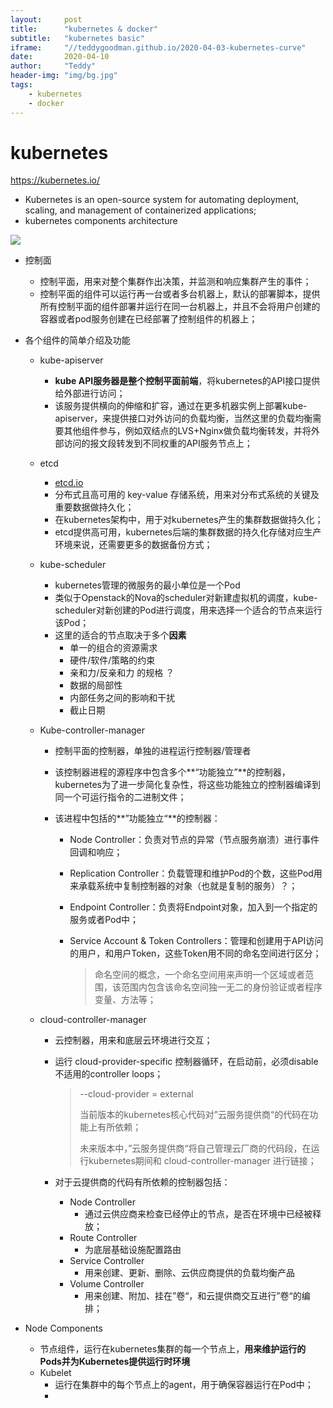 ```yaml
---
layout:     post
title:      "kubernetes & docker"
subtitle:   "kubernetes basic"
iframe:     "//teddygoodman.github.io/2020-04-03-kubernetes-curve"
date:       2020-04-10
author:     "Teddy"
header-img: "img/bg.jpg"
tags:
    - kubernetes
    - docker
---
```



# kubernetes

https://kubernetes.io/

* Kubernetes is  an open-source system for automating deployment, scaling, and management of containerized applications;
* kubernetes components architecture

![](/Users/teddyna/Develop/dev/teddygoodman.github.io/img/components-of-kubernetes.png)

* 控制面

  * 控制平面，用来对整个集群作出决策，并监测和响应集群产生的事件；
  * 控制平面的组件可以运行再一台或者多台机器上，默认的部署脚本，提供所有控制平面的组件部署并运行在同一台机器上，并且不会将用户创建的容器或者pod服务创建在已经部署了控制组件的机器上；

* 各个组件的简单介绍及功能

  * kube-apiserver

    * **kube API服务器是整个控制平面前端**，将kubernetes的API接口提供给外部进行访问；
    * 该服务提供横向的伸缩和扩容，通过在更多机器实例上部署kube-apiserver，来提供接口对外访问的负载均衡，当然这里的负载均衡需要其他组件参与，例如双结点的LVS+Nginx做负载均衡转发，并将外部访问的报文段转发到不同权重的API服务节点上；

  * etcd

    * [etcd.io](https://etcd.io/)
    * 分布式且高可用的 key-value 存储系统，用来对分布式系统的关键及重要数据做持久化；
    * 在kubernetes架构中，用于对kubernetes产生的集群数据做持久化；
    * etcd提供高可用，kubernetes后端的集群数据的持久化存储对应生产环境来说，还需要更多的数据备份方式；

  * kube-scheduler

    * kubernetes管理的微服务的最小单位是一个Pod
    * 类似于Openstack的Nova的scheduler对新建虚拟机的调度，kube-scheduler对新创建的Pod进行调度，用来选择一个适合的节点来运行该Pod；
    * 这里的适合的节点取决于多个**因素**
      * 单一的组合的资源需求
      * 硬件/软件/策略的约束
      * 亲和力/反亲和力 的规格 ？
      * 数据的局部性
      * 内部任务之间的影响和干扰
      * 截止日期

  * Kube-controller-manager

    * 控制平面的控制器，单独的进程运行控制器/管理者

    * 该控制器进程的源程序中包含多个**“功能独立”**的控制器，kubernetes为了进一步简化复杂性，将这些功能独立的控制器编译到同一个可运行指令的二进制文件；

    * 该进程中包括的**”功能独立“**的控制器：

      * Node Controller：负责对节点的异常（节点服务崩溃）进行事件回调和响应；

      * Replication Controller：负载管理和维护Pod的个数，这些Pod用来承载系统中复制控制器的对象（也就是复制的服务）？；

      * Endpoint Controller：负责将Endpoint对象，加入到一个指定的服务或者Pod中；

      * Service Account & Token Controllers：管理和创建用于API访问的用户，和用户Token，这些Token用不同的命名空间进行区分；

        > 命名空间的概念，一个命名空间用来声明一个区域或者范围，该范围内包含该命名空间独一无二的身份验证或者程序变量、方法等；

  * cloud-controller-manager

    * 云控制器，用来和底层云环境进行交互；

    * 运行 cloud-provider-specific 控制器循环，在启动前，必须disable不适用的controller loops；

      > --cloud-provider = external
      >
      > 当前版本的kubernetes核心代码对”云服务提供商“的代码在功能上有所依赖；
      >
      > 未来版本中，”云服务提供商“将自己管理云厂商的代码段，在运行kubernetes期间和 cloud-controller-manager 进行链接；

    * 对于云提供商的代码有所依赖的控制器包括：

      * Node Controller
        *  通过云供应商来检查已经停止的节点，是否在环境中已经被释放；
      * Route Controller
        *  为底层基础设施配置路由
      * Service Controller
        * 用来创建、更新、删除、云供应商提供的负载均衡产品
      * Volume Controller
        * 用来创建、附加、挂在”卷“，和云提供商交互进行”卷“的编排；

* Node Components

  * 节点组件，运行在kubernetes集群的每一个节点上，**用来维护运行的Pods并为Kubernetes提供运行时环境**
  * Kubelet
    * 运行在集群中的每个节点上的agent，用于确保容器运行在Pod中；
    * 

